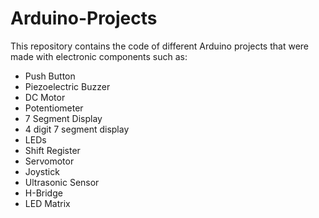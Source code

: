 # Arduino-Projects
This repository contains the code of different Arduino projects that were made with electronic components such as:

- Push Button
- Piezoelectric Buzzer
- DC Motor
- Potentiometer
- 7 Segment Display
- 4 digit 7 segment display
- LEDs
- Shift Register
- Servomotor
- Joystick
- Ultrasonic Sensor
- H-Bridge
- LED Matrix
